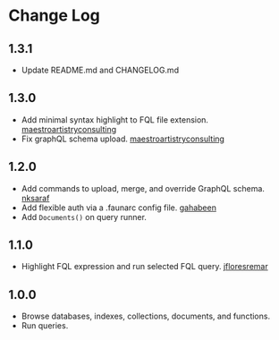 # Change Log

## 1.3.1

* Update README.md and CHANGELOG.md

## 1.3.0

* Add minimal syntax highlight to FQL file extension. [maestroartistryconsulting](https://github.com/maestroartistryconsulting)
* Fix graphQL schema upload. [maestroartistryconsulting](https://github.com/maestroartistryconsulting)

## 1.2.0

* Add commands to upload, merge, and override GraphQL schema. [nksaraf](https://github.com/nksaraf)
* Add flexible auth via a .faunarc config file. [gahabeen](https://github.com/gahabeen)
* Add `Documents()` on query runner.

## 1.1.0

* Highlight FQL expression and run selected FQL query. [jfloresremar](https://github.com/jfloresremar)

## 1.0.0

* Browse databases, indexes, collections, documents, and functions.
* Run queries.